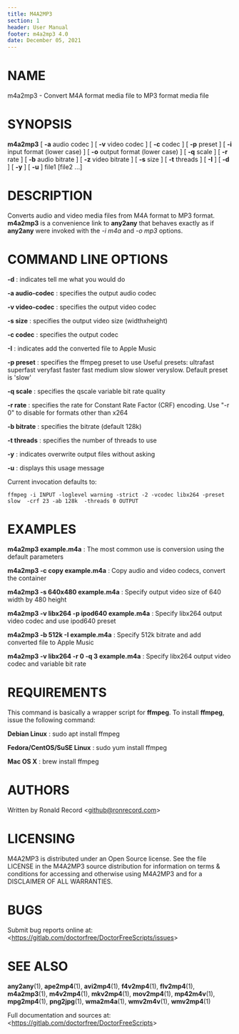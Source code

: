 ```yaml
---
title: M4A2MP3
section: 1
header: User Manual
footer: m4a2mp3 4.0
date: December 05, 2021
---
```

# NAME
m4a2mp3 - Convert M4A format media file to MP3 format media file

# SYNOPSIS
**m4a2mp3** [ **-a** audio codec ] [ **-v** video codec ] [ **-c** codec ] [ **-p** preset ] [ **-i** input format (lower case) ] [ **-o** output format (lower case) ] [ **-q** scale ] [ **-r** rate ] [ **-b** audio bitrate ] [ **-z** video bitrate ] [ **-s** size ] [ **-t** threads ] [ **-I** ] [ **-d** ] [ **-y** ] [ **-u** ] file1 [file2 ...]

# DESCRIPTION
Converts audio and video media files from M4A format to MP3 format. **m4a2mp3** is a convenience link to **any2any** that behaves exactly as if **any2any** were invoked with the *-i m4a* and *-o mp3* options.

# COMMAND LINE OPTIONS

**-d**
: indicates tell me what you would do

**-a audio-codec**
: specifies the output audio codec

**-v video-codec**
: specifies the output video codec

**-s size**
: specifies the output video size (widthxheight)

**-c codec**
: specifies the output codec

**-I**
: indicates add the converted file to Apple Music

**-p preset**
: specifies the ffmpeg preset to use
	 Useful presets:
	 ultrafast superfast veryfast faster fast medium slow
	 slower veryslow. Default preset is 'slow'

**-q scale**
: specifies the qscale variable bit rate quality

**-r rate**
: specifies the rate for Constant Rate Factor (CRF)
	encoding. Use "-r 0" to disable for formats other than x264

**-b bitrate**
: specifies the bitrate (default 128k)

**-t threads**
: specifies the number of threads to use

**-y**
: indicates overwrite output files without asking

**-u**
: displays this usage message

Current invocation defaults to:

`ffmpeg -i INPUT -loglevel warning -strict -2 -vcodec libx264 -preset slow  -crf 23 -ab 128k  -threads 0 OUTPUT`

# EXAMPLES

**m4a2mp3 example.m4a**
: The most common use is conversion using the default parameters

**m4a2mp3 -c copy example.m4a**
: Copy audio and video codecs, convert the container

**m4a2mp3 -s 640x480 example.m4a**
: Specify output video size of 640 width by 480 height

**m4a2mp3 -v libx264 -p ipod640 example.m4a**
: Specify libx264 output video codec and use ipod640 preset

**m4a2mp3 -b 512k -I example.m4a**
: Specify 512k bitrate and add converted file to Apple Music

**m4a2mp3 -v libx264 -r 0 -q 3 example.m4a**
: Specify libx264 output video codec and variable bit rate

# REQUIREMENTS
This command is basically a wrapper script for **ffmpeg**. To install 
**ffmpeg**, issue the following command:

**Debian Linux**
: sudo apt install ffmpeg

**Fedora/CentOS/SuSE Linux**
: sudo yum install ffmpeg

**Mac OS X**
: brew install ffmpeg

# AUTHORS
Written by Ronald Record &lt;github@ronrecord.com&gt;

# LICENSING
M4A2MP3 is distributed under an Open Source license.
See the file LICENSE in the M4A2MP3 source distribution
for information on terms &amp; conditions for accessing and
otherwise using M4A2MP3 and for a DISCLAIMER OF ALL WARRANTIES.

# BUGS
Submit bug reports online at: &lt;https://gitlab.com/doctorfree/DoctorFreeScripts/issues&gt;

# SEE ALSO
**any2any**(1), **ape2mp4**(1), **avi2mp4**(1), **f4v2mp4**(1), **flv2mp4**(1), **m4a2mp3**(1), **m4v2mp4**(1), **mkv2mp4**(1), **mov2mp4**(1), **mp42m4v**(1), **mpg2mp4**(1), **png2jpg**(1), **wma2m4a**(1), **wmv2m4v**(1), **wmv2mp4**(1)

Full documentation and sources at: &lt;https://gitlab.com/doctorfree/DoctorFreeScripts&gt;

